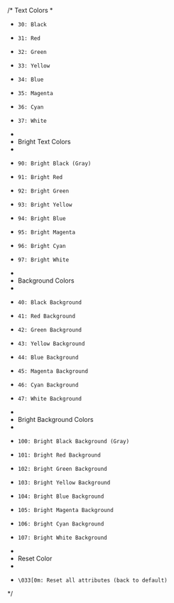 /* Text Colors
* 
*     30: Black
*     31: Red
*     32: Green
*     33: Yellow
*     34: Blue
*     35: Magenta
*     36: Cyan
*     37: White
* 
* Bright Text Colors
* 
*     90: Bright Black (Gray)
*     91: Bright Red
*     92: Bright Green
*     93: Bright Yellow
*     94: Bright Blue
*     95: Bright Magenta
*     96: Bright Cyan
*     97: Bright White
* 
* Background Colors
* 
*     40: Black Background
*     41: Red Background
*     42: Green Background
*     43: Yellow Background
*     44: Blue Background
*     45: Magenta Background
*     46: Cyan Background
*     47: White Background
* 
* Bright Background Colors
* 
*     100: Bright Black Background (Gray)
*     101: Bright Red Background
*     102: Bright Green Background
*     103: Bright Yellow Background
*     104: Bright Blue Background
*     105: Bright Magenta Background
*     106: Bright Cyan Background
*     107: Bright White Background
* 
* Reset Color
* 
*     \033[0m: Reset all attributes (back to default)
*/

